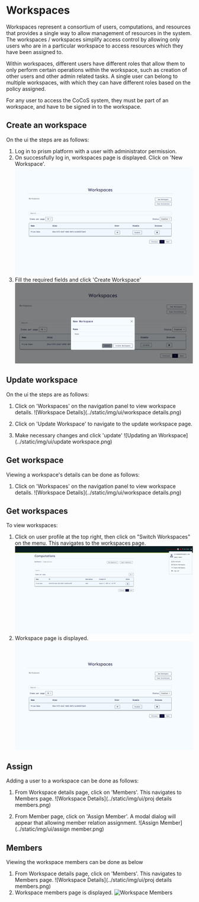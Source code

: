 # Workspaces

Workspaces represent a consortium of users, computations, and resources that provides a single way to allow management of resources in the system. The workspaces / workspaces simplify access control by allowing only users who are in a particular workspace to access resources which they have been assigned to.

Within workspaces, different users have different roles that allow them to only perform certain operations within the workspace, such as creation of other users and other admin related tasks. A single user can belong to multiple workspaces, with which they can have different roles based on the policy assigned.

For any user to access the CoCoS system, they must be part of an workspace, and have to be signed in to the workspace.

## Create an workspace

On the ui the steps are as follows:

1. Log in to prism platform with a user with administrator permission.
2. On successfully log in, workspaces page is displayed. Click on 'New Workspace'.
   ![Workspaces page](../static/img/ui/workspaces.png)
3. Fill the required fields and click 'Create Workspace'
   ![Workspace Creation](../static/img/ui/projcreate.png)

## Update workspace

On the ui the steps are as follows:

1. Click on 'Workspaces' on the navigation panel to view workspace details.
   ![Workspace Details](../static/img/ui/workspace details.png)

2. Click on 'Update Workspace' to navigate to the update workspace page.
3. Make necessary changes and click 'update'
   ![Updating an Workspace](../static/img/ui/update workspace.png)

## Get workspace

Viewing a workspace's details can be done as follows:

1. Click on 'Workspaces' on the navigation panel to view workspace details.
   ![Workspace Details](../static/img/ui/workspace details.png)

## Get workspaces

To view workspaces:

1. Click on user profile at the top right, then click on "Switch Workspaces" on the menu. This navigates to the workspaces page.
   ![user profile](../static/img/ui/user_profile.png)
2. Workspace page is displayed.
   ![Workspaces](../static/img/ui/workspaces.png)

## Assign

Adding a user to a workspace can be done as follows:

1. From Workspace details page, click on 'Members'. This navigates to Members page.
   ![Workspace Details](../static/img/ui/proj details members.png)

2. From Member page, click on 'Assign Member'. A modal dialog will appear that allowing member relation assignment.
   ![Assign Member](../static/img/ui/assign member.png)

## Members

Viewing the workspace members can be done as below

1. From Workspace details page, click on 'Members'. This navigates to Members page.
   ![Workspace Details](../static/img/ui/proj details members.png)
2. Workspace members page is displayed.
   ![Workspace Members](../static/img/ui/members.png)
